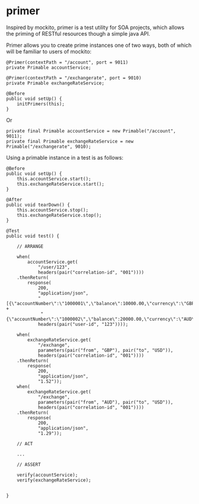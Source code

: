 
primer
======

Inspired by mockito, primer is a test utility for SOA projects, which allows the priming of RESTful resources though a simple java API.

Primer allows you to create prime instances one of two ways, both of which will be familiar to users of mockito:

    @Primer(contextPath = "/account", port = 9011)
    private Primable accountService;

    @Primer(contextPath = "/exchangerate", port = 9010)
    private Primable exchangeRateService;

    @Before
    public void setUp() {
        initPrimers(this);
    }

Or

    private final Primable accountService = new Primable("/account", 9011);
    private final Primable exchangeRateService = new Primable("/exchangerate", 9010);


Using a primable instance in a test is as follows:

    @Before
    public void setUp() {
        this.accountService.start();
        this.exchangeRateService.start();
    }

    @After
    public void tearDown() {
        this.accountService.stop();
        this.exchangeRateService.stop();
    }

    @Test
    public void test() {

        // ARRANGE

        when(
            accountService.get(
                "/user/123",
                headers(pair("correlation-id", "001"))))
        .thenReturn(
            response(
                200,
                "application/json",
                "[{\"accountNumber\":\"1000001\",\"balance\":10000.00,\"currency\":\"GBP\"}," +
                 "{\"accountNumber\":\"1000002\",\"balance\":20000.00,\"currency\":\"AUD\"}]",
                headers(pair("user-id", "123"))));

        when(
            exchangeRateService.get(
                "/exchange",
                parameters(pair("from", "GBP"), pair("to", "USD")),
                headers(pair("correlation-id", "001"))))
        .thenReturn(
            response(
                200,
                "application/json",
                "1.52"));
        when(
            exchangeRateService.get(
                "/exchange",
                parameters(pair("from", "AUD"), pair("to", "USD")),
                headers(pair("correlation-id", "001"))))
        .thenReturn(
            response(
                200,
                "application/json",
                "1.29"));

        // ACT

        ...

        // ASSERT

        verify(accountService);
        verify(exchangeRateService);


    }
